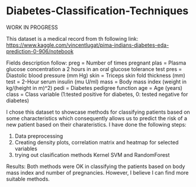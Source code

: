 # Diabetes-Classification-Techniques

WORK IN PROGRESS

This dataset is a medical record from th following link: https://www.kaggle.com/vincentlugat/pima-indians-diabetes-eda-prediction-0-906/notebook

Fields description follow:
preg = Number of times pregnant
plas = Plasma glucose concentration a 2 hours in an oral glucose tolerance test
pres = Diastolic blood pressure (mm Hg)
skin = Triceps skin fold thickness (mm)
test = 2-Hour serum insulin (mu U/ml)
mass = Body mass index (weight in kg/(height in m)^2)
pedi = Diabetes pedigree function
age = Age (years)
class = Class variable (1:tested positive for diabetes, 0: tested negative for diabetes)

I chose this dataset to showcase methods for classifying patients based on some characteristics which consequently allows us to predict the risk 
of a new patient based on their charateristics.
I have done the following steps:
1. Data preprocessing
2. Creating density plots, correlation matrix and heatmap for selected variables
3. trying out clasification methods Kernel SVM and RandomForest

Results: 
Both methods were OK in classifying the patients based on body mass index and number of pregnancies. However, I believe I can find more suitable methods. 
